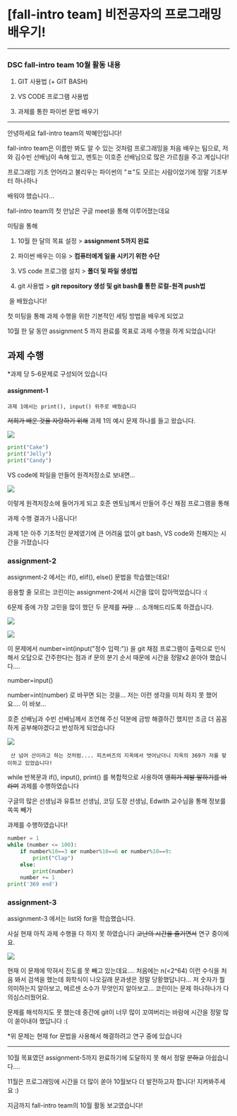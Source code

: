 # [fall-intro team] 비전공자의 프로그래밍 배우기!



------

### DSC fall-intro team 10월 활동 내용



1. GIT 사용법 (+ GIT BASH)
2. VS CODE 프로그램 사용법

3. 과제를 통한 파이썬 문법 배우기

------



안녕하세요 fall-intro team의 박혜인입니다!

fall-intro team은 이름만 봐도 알 수 있는 것처럼 프로그래밍을 처음 배우는 팀으로, 저와 김수빈 선배님이 속해 있고, 멘토는 이호준 선배님으로 많은 가르침을 주고 계십니다!

프로그래밍 기초 언어라고 불리우는 파이썬의 "ㅍ"도 모르는 사람이었기에 정말 기초부터 하나하나 

배워야 했습니다... 



fall-intro team의 첫 만남은 구글 meet을 통해 이루어졌는데요

미팅을 통해 

1. 10월 한 달의 목표  설정  > **assignment 5까지 완료**

2. 파이썬 배우는 이유 > **컴퓨터에게 일을 시키기 위한 수단**

3. VS code 프로그램 설치 > **폴더 및 파일 생성법**

4.  git 사용법 > **git repository 생성 및 git bash를 통한 로컬-원격 push법**

   ​                                                                                                         을 배웠습니다!

   

   첫 미팅을 통해 과제 수행을 위한 기본적인 세팅 방법을 배우게 되었고

   10월 한 달 동안 assignment 5 까지 완료를 목표로 과제 수행을 하게 되었습니다!

   

   

   

   ## 과제 수행

   

   *과제 당 5-6문제로 구성되어 있습니다

   

   #### assignment-1

    과제 1에서는 print(), input() 위주로 배웠습니다

   

   ~~저희가 배운 것을 자랑하기 위해~~ 과제 1의 예시 문제 하나를 들고 왔습니다. 

   

   ![](C:\Users\user\Desktop\1-2.PNG)

   

   ```python
   print("Cake")
   print("Jelly")
   print("Candy")
   ```

   

   VS code에 파일을 만들어 원격저장소로 보내면...

    

   ![](C:\Users\user\Desktop\1.png)

   

   이렇게 원격저장소에 들어가게 되고 호준 멘토님께서 만들어 주신 채점 프로그램을 통해

   과제 수행 결과가 나옵니다!

   과제 1은 아주 기초적인 문제였기에 큰 어려움 없이 git bash, VS code와 친해지는 시간을 가졌습니다

   

   ### assignment-2

   

   assignment-2 에서는 if(), elif(), else() 문법을 학습했는데요!

   응용할 줄 모르는 코린이는 assignment-2에서 시간을 많이 잡아먹었습니다 :(

   6문제 중에 가장 고민을 많이 했던 두 문제를 ~~자랑~~ ... 소개해드리도록 하겠습니다.

   ![](C:\Users\user\Desktop\3.PNG)

   

   ![](C:\Users\user\Desktop\image_from_ios.jpg)

   

   이 문제에서 number=int(input("정수 입력:")) 을 git 채점 프로그램이 출력으로 인식해서 오답으로 간주한다는 점과 if 문의 분기 순서 때문에 시간을 정말x2 쏟아야 했습니다.... 

   

   number=input()

   number=int(number) 로 바꾸면 되는 것을... 저는 이런 생각을 미처 하지 못 했어요.... 이 바보...

   

   호준 선배님과 수빈 선배님께서 조언해 주신 덕분에 금방 해결하긴 했지만 조금 더 꼼꼼하게 공부해야겠다고 반성하게 되었습니다

   

   

   

   ![](C:\Users\user\Desktop\4.PNG)

   

     산 넘어 산이라고 하는 것처럼.... 피츠버즈의 지옥에서 벗어났더니 지옥의 369가 저를 맞이하고 있었습니다! 

   while 반복문과 if(), input(), print() 를 복합적으로 사용하여 ~~영희가 제발 말하기를 바라며~~ 과제를 수행하였습니다 

   구글의 많은 선생님과 유튜브 선생님, 코딩 도장 선생님, Edwith 교수님을 통해 정보를 쏙쏙 빼가

   과제를 수행하였습니다!

   

   ```python
   number = 1
   while (number <= 100):
       if number%10==3 or number%10==6 or number%10==9:
           print("Clap")
       else:
           print(number)
       number += 1
   print('369 end')
   ```

   

   

   ### assignment-3

   

   assignment-3 에서는 list와 for을 학습했습니다.

   사실 현재 아직 과제 수행을 다 하지 못 하였습니다 ~~고난의 시간을 즐기면서~~ 연구 중이에요.

   

   ![](C:\Users\user\Desktop\21.PNG)

   

   현재 이 문제에 막혀서 진도를 못 빼고 있는데요.... 처음에는 n(<2^64) 이런 수식을 처음 봐서 검색을 했는데 화학식이 나오길래 문과생은 정말 당황했답니다... 저 숫자가 뭘 의미하는지 알아보고, 메르센 소수가 무엇인지 알아보고... 코린이는 문제 하나하나가 다 의심스러웠어요.

   문제를 해석하지도 못 했는데 중간에 git이 너무 많이 꼬여버리는 바람에 시간을 정말 많이 쏟아내야 했답니다 :(

   

   *위 문제는 현재 for 문법을 사용해서 해결하려고 연구 중에 있습니다 

   

   ------

   


   10월 목표였던 assignment-5까지 완료하기에 도달하지 못 해서 정말 ~~분하고~~ 아쉽습니다....

   11월은 프로그래밍에 시간을 더 많이 쏟아 10월보다 더 발전하고자 합니다! 지켜봐주세요 :)

   지금까지 fall-intro team의 10월 활동 보고였습니다!



